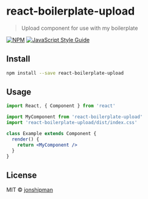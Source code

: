 # react-boilerplate-upload

> Upload component for use with my boilerplate

[![NPM](https://img.shields.io/npm/v/react-boilerplate-upload.svg)](https://www.npmjs.com/package/react-boilerplate-upload) [![JavaScript Style Guide](https://img.shields.io/badge/code_style-standard-brightgreen.svg)](https://standardjs.com)

## Install

```bash
npm install --save react-boilerplate-upload
```

## Usage

```jsx
import React, { Component } from 'react'

import MyComponent from 'react-boilerplate-upload'
import 'react-boilerplate-upload/dist/index.css'

class Example extends Component {
  render() {
    return <MyComponent />
  }
}
```

## License

MIT © [jonshipman](https://github.com/jonshipman)
